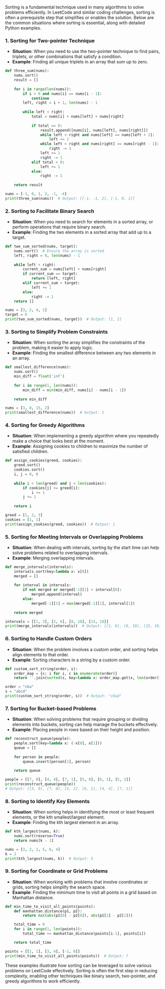 Sorting is a fundamental technique used in many algorithms to solve problems efficiently. In LeetCode and similar coding challenges, sorting is often a prerequisite step that simplifies or enables the solution. Below are the common situations where sorting is essential, along with detailed Python examples.

### 1. **Sorting for Two-pointer Technique**
   - **Situation**: When you need to use the two-pointer technique to find pairs, triplets, or other combinations that satisfy a condition.
   - **Example**: Finding all unique triplets in an array that sum up to zero.

   ```python
   def three_sum(nums):
       nums.sort()
       result = []
       
       for i in range(len(nums)):
           if i > 0 and nums[i] == nums[i - 1]:
               continue
           left, right = i + 1, len(nums) - 1
           
           while left < right:
               total = nums[i] + nums[left] + nums[right]
               
               if total == 0:
                   result.append([nums[i], nums[left], nums[right]])
                   while left < right and nums[left] == nums[left + 1]:
                       left += 1
                   while left < right and nums[right] == nums[right - 1]:
                       right -= 1
                   left += 1
                   right -= 1
               elif total < 0:
                   left += 1
               else:
                   right -= 1
                   
       return result

   nums = [-1, 0, 1, 2, -1, -4]
   print(three_sum(nums))  # Output: [[-1, -1, 2], [-1, 0, 1]]
   ```

### 2. **Sorting to Facilitate Binary Search**
   - **Situation**: When you need to search for elements in a sorted array, or perform operations that require binary search.
   - **Example**: Finding the two elements in a sorted array that add up to a target.

   ```python
   def two_sum_sorted(nums, target):
       nums.sort()  # Ensure the array is sorted
       left, right = 0, len(nums) - 1
       
       while left < right:
           current_sum = nums[left] + nums[right]
           if current_sum == target:
               return [left, right]
           elif current_sum < target:
               left += 1
           else:
               right -= 1
       return []

   nums = [3, 2, 4, 1]
   target = 6
   print(two_sum_sorted(nums, target))  # Output: [1, 2]
   ```

### 3. **Sorting to Simplify Problem Constraints**
   - **Situation**: When sorting the array simplifies the constraints of the problem, making it easier to apply logic.
   - **Example**: Finding the smallest difference between any two elements in an array.

   ```python
   def smallest_difference(nums):
       nums.sort()
       min_diff = float('inf')
       
       for i in range(1, len(nums)):
           min_diff = min(min_diff, nums[i] - nums[i - 1])
           
       return min_diff

   nums = [3, 8, 15, 2]
   print(smallest_difference(nums))  # Output: 1
   ```

### 4. **Sorting for Greedy Algorithms**
   - **Situation**: When implementing a greedy algorithm where you repeatedly make a choice that looks best at the moment.
   - **Example**: Assigning cookies to children to maximize the number of satisfied children.

   ```python
   def assign_cookies(greed, cookies):
       greed.sort()
       cookies.sort()
       i, j = 0, 0
       
       while i < len(greed) and j < len(cookies):
           if cookies[j] >= greed[i]:
               i += 1
           j += 1
           
       return i

   greed = [1, 2, 3]
   cookies = [1, 1]
   print(assign_cookies(greed, cookies))  # Output: 1
   ```

### 5. **Sorting for Meeting Intervals or Overlapping Problems**
   - **Situation**: When dealing with intervals, sorting by the start time can help solve problems related to overlapping intervals.
   - **Example**: Merging overlapping intervals.

   ```python
   def merge_intervals(intervals):
       intervals.sort(key=lambda x: x[0])
       merged = []
       
       for interval in intervals:
           if not merged or merged[-1][1] < interval[0]:
               merged.append(interval)
           else:
               merged[-1][1] = max(merged[-1][1], interval[1])
               
       return merged

   intervals = [[1, 3], [2, 6], [8, 10], [15, 18]]
   print(merge_intervals(intervals))  # Output: [[1, 6], [8, 10], [15, 18]]
   ```

### 6. **Sorting to Handle Custom Orders**
   - **Situation**: When the problem involves a custom order, and sorting helps align elements to that order.
   - **Example**: Sorting characters in a string by a custom order.

   ```python
   def custom_sort_string(order, s):
       order_map = {c: i for i, c in enumerate(order)}
       return ''.join(sorted(s, key=lambda x: order_map.get(x, len(order))))

   order = "cba"
   s = "abcd"
   print(custom_sort_string(order, s))  # Output: "cbad"
   ```

### 7. **Sorting for Bucket-based Problems**
   - **Situation**: When solving problems that require grouping or dividing elements into buckets, sorting can help manage the buckets effectively.
   - **Example**: Placing people in rows based on their height and position.

   ```python
   def reconstruct_queue(people):
       people.sort(key=lambda x: (-x[0], x[1]))
       queue = []
       
       for person in people:
           queue.insert(person[1], person)
           
       return queue

   people = [[7, 0], [4, 4], [7, 1], [5, 0], [6, 1], [5, 2]]
   print(reconstruct_queue(people))  
   # Output: [[5, 0], [7, 0], [5, 2], [6, 1], [4, 4], [7, 1]]
   ```

### 8. **Sorting to Identify Key Elements**
   - **Situation**: When sorting helps in identifying the most or least frequent elements, or the kth smallest/largest element.
   - **Example**: Finding the kth largest element in an array.

   ```python
   def kth_largest(nums, k):
       nums.sort(reverse=True)
       return nums[k - 1]

   nums = [3, 2, 1, 5, 6, 4]
   k = 2
   print(kth_largest(nums, k))  # Output: 5
   ```

### 9. **Sorting for Coordinate or Grid Problems**
   - **Situation**: When working with problems that involve coordinates or grids, sorting helps simplify the search space.
   - **Example**: Finding the minimum time to visit all points in a grid based on Manhattan distance.

   ```python
   def min_time_to_visit_all_points(points):
       def manhattan_distance(p1, p2):
           return max(abs(p1[0] - p2[0]), abs(p1[1] - p2[1]))

       total_time = 0
       for i in range(1, len(points)):
           total_time += manhattan_distance(points[i-1], points[i])

       return total_time

   points = [[1, 1], [3, 4], [-1, 0]]
   print(min_time_to_visit_all_points(points))  # Output: 7
   ```

These examples illustrate how sorting can be leveraged to solve various problems on LeetCode effectively. Sorting is often the first step in reducing complexity, enabling other techniques like binary search, two-pointer, and greedy algorithms to work efficiently.